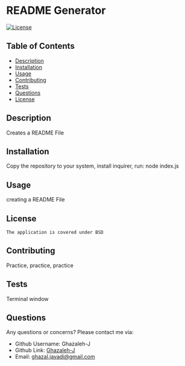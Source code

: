 # README Generator
  [![License](https://img.shields.io/badge/License-BSD_3--Clause-blue.svg)](https://opensource.org/licenses/BSD-3-Clause)
  ## Table of Contents
  * [Description](#description)
  * [Installation](#installation)
  * [Usage](#usage)
  * [Contributing](#contributing)
  * [Tests](#tests)
  * [Questions](#questions)
  * [License](#license)
  
  ## Description
  Creates a README File
  ## Installation
  Copy the repository to your system, install inquirer, run: node index.js
  ## Usage
  creating a README File
  ## License
    The application is covered under BSD 
  ## Contributing
  Practice, practice, practice
  ## Tests
  Terminal window
  ## Questions
  Any questions or concerns? Please contact me via:
  - Github Username: Ghazaleh-J
  - Github Link: [Ghazaleh-J](https://github.com/Ghazaleh-J)
  - Email: ghazal.javadi@gmail.com
